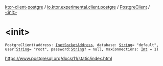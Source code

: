 [ktor-client-postgre](../../index.md) / [io.ktor.experimental.client.postgre](../index.md) / [PostgreClient](index.md) / [&lt;init&gt;](./-init-.md)

# &lt;init&gt;

`PostgreClient(address: `[`InetSocketAddress`](http://docs.oracle.com/javase/6/docs/api/java/net/InetSocketAddress.html)`, database: `[`String`](https://kotlinlang.org/api/latest/jvm/stdlib/kotlin/-string/index.html)` = "default", user: `[`String`](https://kotlinlang.org/api/latest/jvm/stdlib/kotlin/-string/index.html)` = "root", password: `[`String`](https://kotlinlang.org/api/latest/jvm/stdlib/kotlin/-string/index.html)`? = null, maxConnections: `[`Int`](https://kotlinlang.org/api/latest/jvm/stdlib/kotlin/-int/index.html)` = 1)`

https://www.postgresql.org/docs/11/static/index.html


